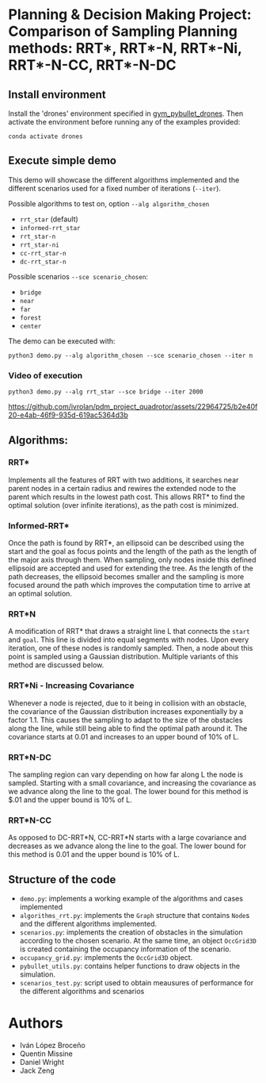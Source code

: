 # Planning & Decision Making Project: Comparison of Sampling Planning methods: RRT\*, RRT\*-N, RRT\*-Ni, RRT\*-N-CC, RRT\*-N-DC

## Install environment

Install the 'drones' environment specified in [gym_pybullet_drones](https://github.com/utiasDSL/gym-pybullet-drones). Then activate the environment before running any of the examples provided:
    
    conda activate drones

## Execute simple demo

This demo will showcase the different algorithms implemented and the different scenarios used for a fixed number of iterations (`--iter`).

Possible algorithms to test on, option `--alg algorithm_chosen`
- `rrt_star` (default)
- `informed-rrt_star`
- `rrt_star-n`
- `rrt_star-ni`
- `cc-rrt_star-n`
- `dc-rrt_star-n`

Possible scenarios `--sce scenario_chosen`:

- `bridge`
- `near`
- `far`
- `forest`
- `center`

The demo can be executed with:

    python3 demo.py --alg algorithm_chosen --sce scenario_chosen --iter n
    
### Video of execution 

    python3 demo.py --alg rrt_star --sce bridge --iter 2000

https://github.com/ivrolan/pdm_project_quadrotor/assets/22964725/b2e40f20-e4ab-46f9-935d-619ac5364d3b

## Algorithms:

### RRT*

Implements all the features of RRT with two additions, it searches near parent nodes in a certain radius and rewires the extended node to the parent which results in the lowest path cost. This allows RRT* to find the optimal solution (over infinite iterations), as the path cost is minimized.

### Informed-RRT*

Once the path is found by RRT*, an ellipsoid can be described using the start and the goal as focus points and the length of the path as the length of the major axis through them. When sampling, only nodes inside this defined ellipsoid are accepted and used for extending the tree. As the length of the path decreases, the ellipsoid becomes smaller and the sampling is more focused around the path which improves the computation time to arrive at an optimal solution. 

### RRT*N

A modification of RRT* that draws a straight line L that connects the `start` and `goal`. This line is divided into equal segments with nodes. Upon every iteration, one of these nodes is randomly sampled. Then, a node about this point is sampled using a Gaussian distribution. Multiple variants of this method are discussed below. 

### RRT*Ni - Increasing Covariance
 
Whenever a node is rejected, due to it being in collision with an obstacle, the covariance of the Gaussian distribution increases exponentially by a factor 1.1. This causes the sampling to adapt to the size of the obstacles along the line, while still being able to find the optimal path around it. The covariance starts at 0.01 and increases to an upper bound of 10% of L.


### RRT*N-DC

The sampling region can vary depending on how far along L the node is sampled. Starting with a small covariance, and increasing the covariance as we advance along the line to the goal. The lower bound for this method is $.01 and the upper bound is 10% of L.

### RRT*N-CC

As opposed to DC-RRT\*N, CC-RRT\*N starts with a large covariance and decreases as we advance along the line to the goal. The lower bound for this method is 0.01 and the upper bound is 10% of L.


## Structure of the code

- `demo.py`: implements a working example of the algorithms and cases implemented
- `algorithms_rrt.py`: implements the `Graph` structure that contains `Node`s and the different algorithms implemented.
- `scenarios.py`: implements the creation of obstacles in the simulation according to the chosen scenario. At the same time, an object `OccGrid3D` is created containing the occupancy information of the scenario.
- `occupancy_grid.py`: implements the `OccGrid3D` object.
- `pybullet_utils.py`: contains helper functions to draw objects in the simulation.
- `scenarios_test.py`: script used to obtain meausures of performance for the different algorithms and scenarios

# Authors

- Iván López Broceño
- Quentin Missine
- Daniel Wright 
- Jack Zeng 
